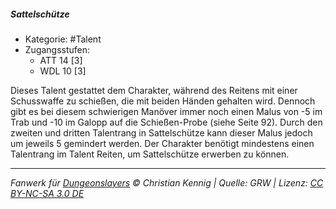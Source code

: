 <!---
Dies ist ein Fanwerk für DUNGEONSLAYERS © von Christian Kennig

Quellen:      [Dungeonslayers Grundregelwerk](https://dungeonslayers.net/download/Dungeonslayers4.pdf)
              [Talentbeschreibungen](https://www.f-space.de/ds4/tools-talentcards.html)
License:      [CC-BY-NC-SA 4.0](https://creativecommons.org/licenses/by-nc-sa/4.0/deed.de)
Richtlinien:  [Fanwerkrichtlinien](https://www.dungeonslayers.net/fanwerk-richtlinien/)
Autor:        Zauberlehrling
-->

##### Sattelschütze

- Kategorie: #Talent
- Zugangsstufen:
  - ATT 14 [3]
  - WDL 10 [3]

Dieses Talent gestattet dem Charakter, während des Reitens mit einer Schusswaffe zu schießen, die mit beiden Händen gehalten wird. Dennoch gibt es bei diesem schwierigen Manöver immer noch einen Malus von -5 im Trab und -10 im Galopp auf die Schießen-Probe (siehe Seite 92). Durch den zweiten und dritten Talentrang in Sattelschütze kann dieser Malus jedoch um jeweils 5 gemindert werden. Der Charakter benötigt mindestens einen Talentrang im Talent Reiten, um Sattelschütze erwerben zu können.

---

_Fanwerk für [Dungeonslayers](https://www.dungeonslayers.net/) © Christian Kennig | Quelle: GRW | Lizenz: [CC BY-NC-SA 3.0 DE](https://creativecommons.org/licenses/by-nc-sa/3.0/de/)_
